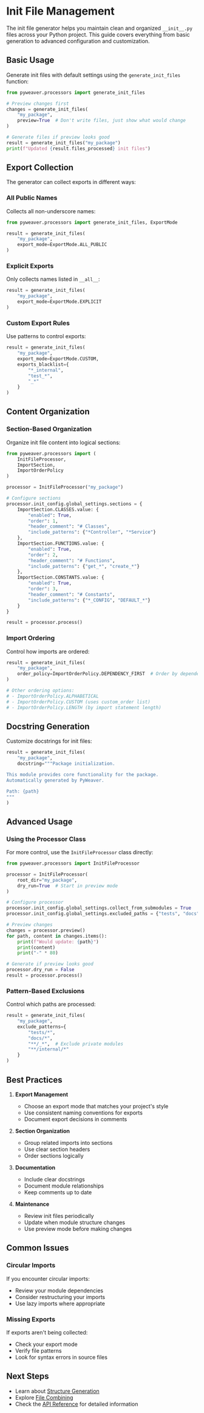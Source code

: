 # Init File Management

The init file generator helps you maintain clean and organized `__init__.py` files across your Python project. This guide covers everything from basic generation to advanced configuration and customization.

## Basic Usage

Generate init files with default settings using the `generate_init_files` function:

```python
from pyweaver.processors import generate_init_files

# Preview changes first
changes = generate_init_files(
    "my_package",
    preview=True  # Don't write files, just show what would change
)

# Generate files if preview looks good
result = generate_init_files("my_package")
print(f"Updated {result.files_processed} init files")
```

## Export Collection

The generator can collect exports in different ways:

### All Public Names
Collects all non-underscore names:
```python
from pyweaver.processors import generate_init_files, ExportMode

result = generate_init_files(
    "my_package",
    export_mode=ExportMode.ALL_PUBLIC
)
```

### Explicit Exports
Only collects names listed in `__all__`:
```python
result = generate_init_files(
    "my_package",
    export_mode=ExportMode.EXPLICIT
)
```

### Custom Export Rules
Use patterns to control exports:
```python
result = generate_init_files(
    "my_package",
    export_mode=ExportMode.CUSTOM,
    exports_blacklist={
        "*_internal",
        "test_*",
        "_*"
    }
)
```

## Content Organization

### Section-Based Organization

Organize init file content into logical sections:

```python
from pyweaver.processors import (
    InitFileProcessor,
    ImportSection,
    ImportOrderPolicy
)

processor = InitFileProcessor("my_package")

# Configure sections
processor.init_config.global_settings.sections = {
    ImportSection.CLASSES.value: {
        "enabled": True,
        "order": 1,
        "header_comment": "# Classes",
        "include_patterns": {"*Controller", "*Service"}
    },
    ImportSection.FUNCTIONS.value: {
        "enabled": True,
        "order": 2,
        "header_comment": "# Functions",
        "include_patterns": {"get_*", "create_*"}
    },
    ImportSection.CONSTANTS.value: {
        "enabled": True,
        "order": 3,
        "header_comment": "# Constants",
        "include_patterns": {"*_CONFIG", "DEFAULT_*"}
    }
}

result = processor.process()
```

### Import Ordering

Control how imports are ordered:

```python
result = generate_init_files(
    "my_package",
    order_policy=ImportOrderPolicy.DEPENDENCY_FIRST  # Order by dependencies
)

# Other ordering options:
# - ImportOrderPolicy.ALPHABETICAL
# - ImportOrderPolicy.CUSTOM (uses custom_order list)
# - ImportOrderPolicy.LENGTH (by import statement length)
```

## Docstring Generation

Customize docstrings for init files:

```python
result = generate_init_files(
    "my_package",
    docstring="""Package initialization.

This module provides core functionality for the package.
Automatically generated by PyWeaver.

Path: {path}
"""
)
```

## Advanced Usage

### Using the Processor Class

For more control, use the `InitFileProcessor` class directly:

```python
from pyweaver.processors import InitFileProcessor

processor = InitFileProcessor(
    root_dir="my_package",
    dry_run=True  # Start in preview mode
)

# Configure processor
processor.init_config.global_settings.collect_from_submodules = True
processor.init_config.global_settings.excluded_paths = {"tests", "docs"}

# Preview changes
changes = processor.preview()
for path, content in changes.items():
    print(f"Would update: {path}")
    print(content)
    print("-" * 80)

# Generate if preview looks good
processor.dry_run = False
result = processor.process()
```

### Pattern-Based Exclusions

Control which paths are processed:

```python
result = generate_init_files(
    "my_package",
    exclude_patterns={
        "tests/*",
        "docs/*",
        "**/_*",  # Exclude private modules
        "**/internal/*"
    }
)
```

## Best Practices

1. **Export Management**
   - Choose an export mode that matches your project's style
   - Use consistent naming conventions for exports
   - Document export decisions in comments

2. **Section Organization**
   - Group related imports into sections
   - Use clear section headers
   - Order sections logically

3. **Documentation**
   - Include clear docstrings
   - Document module relationships
   - Keep comments up to date

4. **Maintenance**
   - Review init files periodically
   - Update when module structure changes
   - Use preview mode before making changes

## Common Issues

### Circular Imports
If you encounter circular imports:
- Review your module dependencies
- Consider restructuring your imports
- Use lazy imports where appropriate

### Missing Exports
If exports aren't being collected:
- Check your export mode
- Verify file patterns
- Look for syntax errors in source files

## Next Steps

- Learn about [Structure Generation](structure.md)
- Explore [File Combining](combining.md)
- Check the [API Reference](../api.md) for detailed information